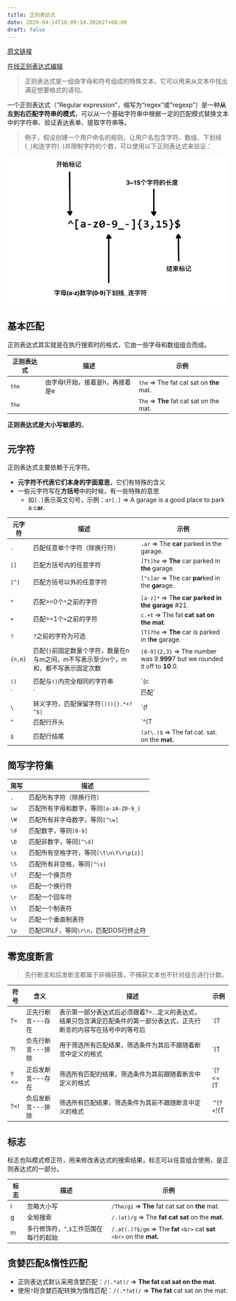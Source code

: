 ```yaml
---
title: 正则表达式
date: 2020-04-14T10:09:14.302627+08:00
draft: false
---
```


[原文链接](https://github.com/ziishaned/learn-regex/blob/master/translations/README-cn.md)

[在线正则表达式编辑](https://regex101.com/)

> 正则表达式是一组由字母和符号组成的特殊文本，它可以用来从文本中找出满足想要格式的语句。

一个正则表达式（“Regular expression”，缩写为“regex”或“regexp”）是一种**从左到右匹配字符串的模式**，可以从一个基础字符串中根据一定的匹配模式替换文本中的字符串、验证表达表单、提取字符串等。

> 例子，假设创建一个用户命名的规则，让用户名包含字符、数组、下划线(`_`)和连字符(`-`)并限制字符的个数，可以使用以下正则表达式来验证：

![image](/images/regexp-cn.png)

## 基本匹配

正则表达式其实就是在执行搜索时的格式，它由一些字母和数组组合而成。

| 正则表达式|描述|示例|
|---|---|---|
|`the`|由字母t开始，接着是h，再接着是e|`the` => The fat cat sat on **the** mat.|
|`The`||`The` => **The** fat cat sat on the mat.|

**正则表达式是大小写敏感的**。

## 元字符

正则表达式主要依赖于元字符。

- **元字符不代表它们本身的字面意思**，它们有特殊的含义
- 一些元字符写在**方括号**中的时候，有一些特殊的意思
  - 如`[.]`表示英文句号，示例：`ar[.]` => A garage is a good place to park a c**ar.**

|元字符|描述|示例|
|---|---|---|
|`.`|匹配任意单个字符（除换行符）|`.ar` => The **car** parked in the garage.|
|`[]`|匹配方括号内的任意字符|`[Tt]he` => **The** car parked in **the** garage.|
|`[^]`|匹配方括号以外的任意字符|`[^c]ar` => The car **par**ked in the **gar**age.|
||||
|`*`|匹配>=0个`*`之前的字符|`[a-z]*` => T**he car parked in the garage** #21.
|`+`|匹配>=1个`+`之前的字符|`c.+t` => The fat **cat sat on the mat**.
|`?`|`?`之前的字符为可选|`[T]?he` => **The** car is parked in t**he** garage.
|`{n,m}`|匹配`{}`前固定数量个字符，数量在n与m之间，m不写表示至少n个，m和，都不写表示固定次数|`[0-9]{2,3}` => The number was 9.**999**7 but we rounded it off to **10**.0.
||||
|`()`|匹配与`()`内完全相同的字符串|`(c|g|p)ar` => The **car** is **par**ked in the **gar**age.
|`|`|匹配`|`左右的字符|`(T|t)he|car` => **The** **car** is parked in **the** garage.
|`\`|转义字符，匹配保留字符`[](){}.*+?^$\|`|`(f|c|m)at\.?` => The **fat** **cat** sat on the **mat.**
|`^`|匹配行开头|`^(T|t)he` => **The** car is parked in the garage.
|`$`|匹配行结尾|`(at\.)$` => The fat cat. sat. on the **mat.**

## 简写字符集

|简写|描述|
|---|---|
|`.`|匹配所有字符（除换行符）|
|`\w`|匹配所有字母和数字，等同`[a-zA-Z0-9_]`|
|`\W`|匹配所有非字母数字，等同`[^\w]`|
|`\d`|匹配数字，等同`[0-9]`|
|`\D`|匹配非数字，等同`[^\d]`|
|`\s`|匹配所有空格字符，等同`[\t\n\f\r\p{z}]`|
|`\S`|匹配所有非空格，等同`[^\s]`|
|`\f`|匹配一个换页符|
|`\n`|匹配一个换行符|
|`\r`|匹配一个回车符|
|`\t`|匹配一个制表符|
|`\v`|匹配一个垂直制表符|
|`\p`|匹配CR\LF，等同`\r\n`，匹配DOS行终止符|

## 零宽度断言

> 先行断言和后发断言都属于非捕获簇，不捕获文本也不针对组合进行计数。

|符号|含义|描述|示例
|---|---|---|---|
|?=|正先行断言---存在|表示第一部分表达式后必须跟着?=...定义的表达式，结果只包含满足匹配条件的第一部分表达式，正先行断言的内容写在括号中的等号后|`(T|t)he(?=\sfat)` => **The** fat cat sat on the mat.|
|?!|负先行断言---排除|用于筛选所有匹配结果，筛选条件为其后不跟随着断言中定义的格式|`(T|t)he(?!\sfat)` => The fat cat sat on **the** mat.|
|?<=|正后发断言---存在|筛选所有匹配的结果，筛选条件为其前跟随着断言中定义的格式|`(?<=(T|t)he\s)(fat|mat)` => The **fat** cat sat on the **mat**.|
|?<!|负后发断言---排除|筛选所有匹配结果，筛选条件为其前不跟随断言中定义的格式|`"(?<!(T|t)he\s)(cat)` => The cat sat on **cat**.|

## 标志

标志也叫模式修正符，用来修改表达式的搜索结果，标志可以任意组合使用，是正则表达式的一部分。

|标志|描述|示例
|---|---|---|
|i|忽略大小写|`/The/gi` => **The** fat cat sat on **the** mat.|
|g|全局搜索|`/.(at)/g` => The **fat cat sat** on the **mat**.|
|m|多行修饰符，`^`,`$`工作范围在每行的起始|`/.at(.)?$/gm` => The **fat** `<br>` cat **sat**  `<br>` on the **mat.**|

## 贪婪匹配&惰性匹配

- 正则表达式默认采用贪婪匹配：`/(.*at)/` => **The fat cat sat on the mat**.
- 使用`?`将贪婪匹配转换为惰性匹配：`/(.*?at)/` => **The fat** cat sat on the mat.
